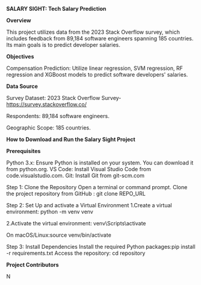 **SALARY SIGHT: Tech Salary Prediction**

**Overview**

This project utilizes data from the 2023 Stack Overflow survey, which includes feedback from 89,184 software engineers spanning 185 countries. Its main goals is to predict developer salaries.

**Objectives**

Compensation Prediction: Utilize linear regression, SVM regression, RF regression and XGBoost models to predict software developers' salaries.

**Data Source**

Survey Dataset: 2023 Stack Overflow Survey- https://survey.stackoverflow.co/

Respondents: 89,184 software engineers.

Geographic Scope: 185 countries.

**How to Download and Run the Salary Sight Project**

**Prerequisites**

Python 3.x: Ensure Python is installed on your system. You can download it from python.org.
VS Code: Install Visual Studio Code from code.visualstudio.com.
Git: Install Git from git-scm.com

Step 1: Clone the Repository
Open a terminal or command prompt.
Clone the project repository from GitHub :  git clone REPO_URL

Step 2: Set Up  and activate a Virtual Environment
1.Create a virtual environment:
python -m venv venv

2.Activate the virtual environment:
venv\Scripts\activate

On macOS/Linux:source venv/bin/activate

Step 3: Install Dependencies
Install the required Python packages:pip install -r requirements.txt
Access the repository: cd repository

**Project Contributors**

N

